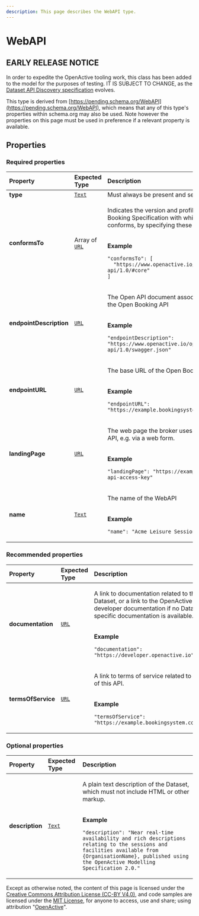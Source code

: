 ```yaml
---
description: This page describes the WebAPI type.
---
```


# WebAPI

## **EARLY RELEASE NOTICE**
In order to expedite the OpenActive tooling work, this class has been added to the model for the purposes of testing.
IT IS SUBJECT TO CHANGE, as the [Dataset API Discovery specification](https://www.openactive.io/dataset-api-discovery/EditorsDraft/) evolves.

This type is derived from [https://pending.schema.org/WebAPI](https://pending.schema.org/WebAPI), which means that any of this type's properties within schema.org may also be used. Note however the properties on this page must be used in preference if a relevant property is available.

## **Properties**

### **Required properties**
    
<table>
  <thead>
    <tr>
      <th style="text-align:left">Property</th>
      <th style="text-align:left">Expected Type</th>
      <th style="text-align:left">Description</th>
    </tr>
  </thead>
  <tbody>
    <tr>
      <td style="text-align:left"><b>type</b></td>
      <td style="text-align:left">
        <a href="https://schema.org/Text"><code>Text</code></a>
      </td>
      <td style="text-align:left">
        Must always be present and set to <code>"type": "WebAPI"</code>
      </td>
    </tr>
    <tr>
      <td style="text-align:left"><b>conformsTo</b></td>
      <td style="text-align:left">
        Array of <a href="https://schema.org/URL"><code>URL</code></a>
      </td>
      <td style="text-align:left">
        <p>Indicates the version and profiles of OpenActive Open Booking Specification with which this WebAPI conforms, by specifying these as URLs.</p><p></br><b>Example</b></p><p><code>"conformsTo": [<br/>&nbsp;&nbsp;&quot;https://www.openactive.io/open-booking-api/1.0/#core&quot;<br/>]</code></p>
      </td>
    </tr>
    <tr>
      <td style="text-align:left"><b>endpointDescription</b></td>
      <td style="text-align:left">
        <a href="https://schema.org/URL"><code>URL</code></a>
      </td>
      <td style="text-align:left">
        <p>The Open API document associated with this version of the Open Booking API</p><p></br><b>Example</b></p><p><code>"endpointDescription": "https://www.openactive.io/open-booking-api/1.0/swagger.json"</code></p>
      </td>
    </tr>
    <tr>
      <td style="text-align:left"><b>endpointURL</b></td>
      <td style="text-align:left">
        <a href="https://schema.org/URL"><code>URL</code></a>
      </td>
      <td style="text-align:left">
        <p>The base URL of the Open Booking API</p><p></br><b>Example</b></p><p><code>"endpointURL": "https://example.bookingsystem.com/api/openbooking"</code></p>
      </td>
    </tr>
    <tr>
      <td style="text-align:left"><b>landingPage</b></td>
      <td style="text-align:left">
        <a href="https://schema.org/URL"><code>URL</code></a>
      </td>
      <td style="text-align:left">
        <p>The web page the broker uses to obtain access to the API, e.g. via a web form.</p><p></br><b>Example</b></p><p><code>"landingPage": "https://exampleforms.com/get-me-an-api-access-key"</code></p>
      </td>
    </tr>
    <tr>
      <td style="text-align:left"><b>name</b></td>
      <td style="text-align:left">
        <a href="https://schema.org/Text"><code>Text</code></a>
      </td>
      <td style="text-align:left">
        <p>The name of the WebAPI</p><p></br><b>Example</b></p><p><code>"name": "Acme Leisure Sessions and Facilities"</code></p>
      </td>
    </tr>
  </tbody>
</table>


### **Recommended properties**
    
<table>
  <thead>
    <tr>
      <th style="text-align:left">Property</th>
      <th style="text-align:left">Expected Type</th>
      <th style="text-align:left">Description</th>
    </tr>
  </thead>
  <tbody>
    <tr>
      <td style="text-align:left"><b>documentation</b></td>
      <td style="text-align:left">
        <a href="https://schema.org/URL"><code>URL</code></a>
      </td>
      <td style="text-align:left">
        <p>A link to documentation related to the Dataset, or a link to the OpenActive developer documentation if no Dataset-specific documentation is available.</p><p></br><b>Example</b></p><p><code>"documentation": "https://developer.openactive.io"</code></p>
      </td>
    </tr>
    <tr>
      <td style="text-align:left"><b>termsOfService</b></td>
      <td style="text-align:left">
        <a href="https://schema.org/URL"><code>URL</code></a>
      </td>
      <td style="text-align:left">
        <p>A link to terms of service related to the use of this API.</p><p></br><b>Example</b></p><p><code>"termsOfService": "https://example.bookingsystem.com/terms"</code></p>
      </td>
    </tr>
  </tbody>
</table>


### **Optional properties**
    
<table>
  <thead>
    <tr>
      <th style="text-align:left">Property</th>
      <th style="text-align:left">Expected Type</th>
      <th style="text-align:left">Description</th>
    </tr>
  </thead>
  <tbody>
    <tr>
      <td style="text-align:left"><b>description</b></td>
      <td style="text-align:left">
        <a href="https://schema.org/Text"><code>Text</code></a>
      </td>
      <td style="text-align:left">
        <p>A plain text description of the Dataset, which must not include HTML or other markup.</p><p></br><b>Example</b></p><p><code>"description": "Near real-time availability and rich descriptions relating to the sessions and facilities available from {OrganisationName}, published using the OpenActive Modelling Specification 2.0."</code></p>
      </td>
    </tr>
  </tbody>
</table>






Except as otherwise noted, the content of this page is licensed under the [Creative Commons Attribution License (CC-BY V4.0)](https://creativecommons.org/licenses/by/4.0/), and code samples are licensed under the [MIT License](https://opensource.org/licenses/MIT), for anyone to access, use and share; using attribution "[OpenActive](https://www.openactive.io/)".
